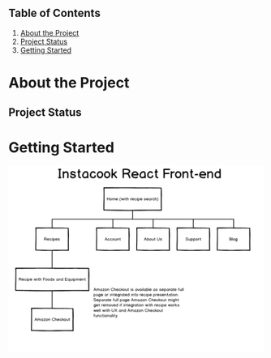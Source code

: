 ## Table of Contents
1. [About the Project](#about-the-project)
1. [Project Status](#project-status)
1. [Getting Started](#getting-started)

# About the Project

## Project Status

# Getting Started


![Wireframe for instacook-react front-end](https://github.com/somersbmatthews/readme-images/blob/master/instacook-react-wireframe-screenshot.png)